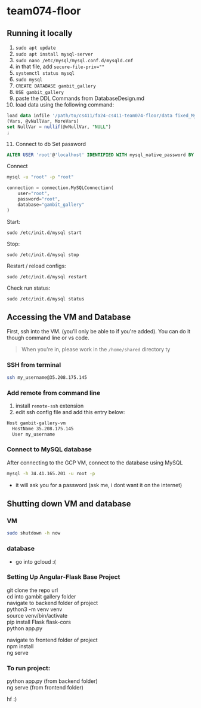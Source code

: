 # team074-floor

## Running it locally

1. ```sudo apt update```
2. ```sudo apt install mysql-server```
3. ```sudo nano /etc/mysql/mysql.conf.d/mysqld.cnf```
4. in that file, add ```secure-file-priv=""```
5. ```systemctl status mysql```
6. ```sudo mysql```
7. ```CREATE DATABASE gambit_gallery```
8. ```USE gambit_gallery```
9. paste the DDL Commands from DatabaseDesign.md
10. load data using the following command:
```sql
load data infile '/path/to/cs411/fa24-cs411-team074-floor/data fixed_MyTable.csv' into table MyTable fields terminated by ',' lines terminated by '\r\n'
(Vars, @vNullVar, MoreVars)
set NullVar = nullif(@vNullVar, "NULL")
;
```
11. Connect to db
Set password
```sql
ALTER USER 'root'@'localhost' IDENTIFIED WITH mysql_native_password BY 'root';
```

Connect
```sh
mysql -u "root" -p "root"
```

```python
connection = connection.MySQLConnection(
    user="root",
    password="root",
    database="gambit_gallery"
)
```


Start:

`sudo /etc/init.d/mysql start`

Stop:

`sudo /etc/init.d/mysql stop`

Restart / reload configs:

`sudo /etc/init.d/mysql restart`

Check run status:

`sudo /etc/init.d/mysql status`



## Accessing the VM and Database

First, ssh into the VM. (you'll only be able to if you're added). You can do it though command line or vs code.

> When you're in, please work in the `/home/shared` directory ty

### SSH from terminal

```bash
ssh my_username@35.208.175.145
```

### Add remote from command line

1. install `remote-ssh` extension
2. edit ssh config file and add this entry below:

```bash
Host gambit-gallery-vm
  HostName 35.208.175.145
  User my_username
```

### Connect to MySQL database
After connecting to the GCP VM, connect to the database using MySQL
```bash
mysql -h 34.41.165.201 -u root -p
```
- it will ask you for a password (ask me, i dont want it on the internet)

## Shutting down VM and database
### VM
```bash
sudo shutdown -h now
```
### database
- go into gcloud :(

### Setting Up Angular-Flask Base Project  
git clone the repo url  
cd into gambit gallery folder   
navigate to backend folder of project  
python3 -m venv venv  
source venv/bin/activate  
pip install Flask flask-cors  
python app.py  

navigate to frontend folder of project  
npm install  
ng serve  

### To run project:  
python app.py (from backend folder)  
ng serve (from frontend folder)  


hf :)  
